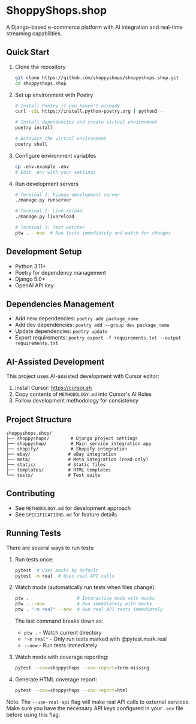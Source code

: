 # ShoppyShops.shop

A Django-based e-commerce platform with AI integration and real-time streaming capabilities.

## Quick Start
1. Clone the repository
   ```bash
   git clone https://github.com/shoppyshops/shoppyshops.shop.git
   cd shoppyshops.shop
   ```

2. Set up environment with Poetry
   ```bash
   # Install Poetry if you haven't already
   curl -sSL https://install.python-poetry.org | python3 -

   # Install dependencies and create virtual environment
   poetry install

   # Activate the virtual environment
   poetry shell
   ```

3. Configure environment variables
   ```bash
   cp .env.example .env
   # Edit .env with your settings
   ```

4. Run development servers
   ```bash
   # Terminal 1: Django development server
   ./manage.py runserver

   # Terminal 2: Live reload
   ./manage.py livereload

   # Terminal 3: Test watcher
   ptw . --now  # Run tests immediately and watch for changes
   ```

## Development Setup
- Python 3.11+
- Poetry for dependency management
- Django 5.0+
- OpenAI API key

## Dependencies Management
- Add new dependencies: `poetry add package_name`
- Add dev dependencies: `poetry add --group dev package_name`
- Update dependencies: `poetry update`
- Export requirements: `poetry export -f requirements.txt --output requirements.txt`

## AI-Assisted Development
This project uses AI-assisted development with Cursor editor:
1. Install Cursor: https://cursor.sh
2. Copy contents of `METHODOLOGY.md` into Cursor's AI Rules
3. Follow development methodology for consistency

## Project Structure
```
shoppyshops.shop/
├── shoppyshops/        # Django project settings
├── shoppyshop/         # Main service integration app
├── shopify/            # Shopify integration
├── ebay/              # eBay integration
├── meta/              # Meta integration (read-only)
├── static/            # Static files
├── templates/         # HTML templates
└── tests/             # Test suite
```

## Contributing
- See `METHODOLOGY.md` for development approach
- See `SPECIFICATIONS.md` for feature details

## Running Tests

There are several ways to run tests:

1. Run tests once:
   ```bash
   pytest  # Uses mocks by default
   pytest -m real  # Uses real API calls
   ```

2. Watch mode (automatically run tests when files change):
   ```bash
   ptw .                  # Interactive mode with mocks
   ptw . --now            # Run immediately with mocks
   ptw . "-m real" --now  # Run real API tests immediately
   ```

   The last command breaks down as:
   - `ptw .` - Watch current directory
   - `"-m real"` - Only run tests marked with @pytest.mark.real
   - `--now` - Run tests immediately

3. Watch mode with coverage reporting:
   ```bash
   pytest --cov=shoppyshops --cov-report=term-missing
   ```

4. Generate HTML coverage report:
   ```bash
   pytest --cov=shoppyshops --cov-report=html
   ```

Note: The `--use-real-api` flag will make real API calls to external services. Make sure you have the necessary API keys configured in your `.env` file before using this flag.

